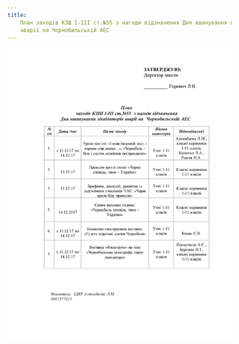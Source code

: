 ```yaml
---
title:
    План заходів КЗШ І-ІІІ ст.№55 з нагоди відзначення Дня вшанування ліквідаторів
    аварії на Чорнобильській АЕС
---
```


![](plan.webp)
